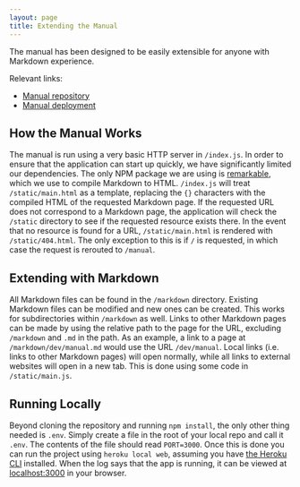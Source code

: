 ```yaml
---
layout: page
title: Extending the Manual
---
```


The manual has been designed to be easily extensible for anyone with Markdown experience.

Relevant links:

- [Manual repository](https://github.com/LutherNavigator/manual)
- [Manual deployment](https://luther-navigator-manual.herokuapp.com/)

## How the Manual Works

The manual is run using a very basic HTTP server in `/index.js`. In order to ensure that the application can start up quickly, we have significantly limited our dependencies. The only NPM package we are using is [remarkable](https://www.npmjs.com/package/remarkable), which we use to compile Markdown to HTML. `/index.js` will treat `/static/main.html` as a template, replacing the `{}` characters with the compiled HTML of the requested Markdown page. If the requested URL does not correspond to a Markdown page, the application will check the `/static` directory to see if the requested resource exists there. In the event that no resource is found for a URL, `/static/main.html` is rendered with `/static/404.html`. The only exception to this is if `/` is requested, in which case the request is rerouted to `/manual`.

## Extending with Markdown

All Markdown files can be found in the `/markdown` directory. Existing Markdown files can be modified and new ones can be created. This works for subdirectories within `/markdown` as well. Links to other Markdown pages can be made by using the relative path to the page for the URL, excluding `/markdown` and `.md` in the path. As an example, a link to a page at `/markdown/dev/manual.md` would use the URL `/dev/manual`. Local links (i.e. links to other Markdown pages) will open normally, while all links to external websites will open in a new tab. This is done using some code in `/static/main.js`.

## Running Locally

Beyond cloning the repository and running `npm install`, the only other thing needed is `.env`. Simply create a file in the root of your local repo and call it `.env`. The contents of the file should read `PORT=3000`. Once this is done you can run the project using `heroku local web`, assuming you have [the Heroku CLI](https://devcenter.heroku.com/articles/heroku-cli) installed. When the log says that the app is running, it can be viewed at [localhost:3000](http://localhost:3000/) in your browser.
